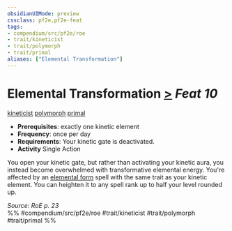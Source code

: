 ```yaml
---
obsidianUIMode: preview
cssclass: pf2e,pf2e-feat
tags:
- compendium/src/pf2e/roe
- trait/kineticist
- trait/polymorph
- trait/primal
aliases: ["Elemental Transformation"]
---
```

# Elemental Transformation  [>](rules/core-rulebook/chapter-9-playing-the-game.md#Actions "Single Action") *Feat 10*  
[kineticist](rules/traits/kineticist-roe.md "Kineticist Class Trait")  [polymorph](rules/traits/polymorph.md "Polymorph Effect Trait")  [primal](rules/traits/primal.md "Primal Tradition Trait")  

- **Prerequisites**: exactly one kinetic element
- **Frequency**: once per day
- **Requirements**: Your kinetic gate is deactivated.
- **Activity** Single Action

You open your kinetic gate, but rather than activating your kinetic aura, you instead become overwhelmed with transformative elemental energy. You're affected by an [elemental form](compendium/spells/elemental-form.md) spell with the same trait as your kinetic element. You can heighten it to any spell rank up to half your level rounded up.

*Source: RoE p. 23*  
%% #compendium/src/pf2e/roe #trait/kineticist #trait/polymorph #trait/primal %%